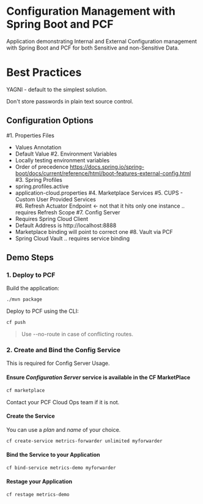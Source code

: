 # Configuration Management with Spring Boot and PCF

Application demonstrating Internal and External Configuration management with Spring Boot and PCF for both Sensitive and non-Sensitive Data.

# Best Practices 

YAGNI - default to the simplest solution. 

Don't store passwords in plain text source control. 

## Configuration Options  

#1. Properties Files
- Values Annotation
- Default Value 
#2. Environment Variables
- Locally testing environment variables
- Order of precedence 
https://docs.spring.io/spring-boot/docs/current/reference/html/boot-features-external-config.html 
#3. Spring Profiles 
- spring.profiles.active
- application-cloud.properties
#4. Marketplace Services 
#5. CUPS - Custom User Provided Services  
#6. Refresh Actuator Endpoint <- not that it hits only one instance  .. requires Refresh Scope 
#7. Config Server
- Requires Spring Cloud Client 
- Default Address is http://localhost:8888
- Marketplace binding will point to correct one
#8. Vault via PCF
- Spring Cloud Vault .. requires service binding 

## Demo Steps

### 1. Deploy to PCF

Build the application:

```sh
./mvn package
```

Deploy to PCF using the CLI:

```sh
cf push
```

> Use --no-route in case of conflicting routes.

### 2. Create and Bind the Config Service

This is required for Config Server Usage.

#### Ensure *Configuration Server* service is available in the CF MarketPlace

```sh
cf marketplace
```

Contact your PCF Cloud Ops team if it is not.

#### Create the Service

You can use a *plan* and *name* of your choice.

```sh
cf create-service metrics-forwarder unlimited myforwarder
```

#### Bind the Service to your Application

```sh
cf bind-service metrics-demo myforwarder
```

#### Restage your Application

```sh
cf restage metrics-demo
```
